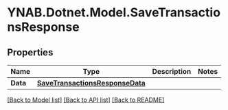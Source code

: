# YNAB.Dotnet.Model.SaveTransactionsResponse
## Properties

Name | Type | Description | Notes
------------ | ------------- | ------------- | -------------
**Data** | [**SaveTransactionsResponseData**](SaveTransactionsResponseData.md) |  | 

[[Back to Model list]](../README.md#documentation-for-models) [[Back to API list]](../README.md#documentation-for-api-endpoints) [[Back to README]](../README.md)

